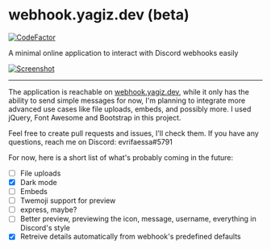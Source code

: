 # webhook.yagiz.dev (beta)
[![CodeFactor](https://www.codefactor.io/repository/github/evrifaessa/discord-webhook/badge)](https://www.codefactor.io/repository/github/evrifaessa/discord-webhook)

A minimal online application to interact with Discord webhooks easily

<a href="https://webhook.yagiz.dev/">![Screenshot](https://i.imgur.com/hPx9o8i.png)</a>

<hr>

The application is reachable on [webhook.yagiz.dev](webhook.yagiz.dev), while it only has the ability to send simple messages for now, I'm planning to integrate more advanced use cases like file uploads, embeds, and possibly more. I used jQuery, Font Awesome and Bootstrap in this project.

Feel free to create pull requests and issues, I'll check them. If you have any questions, reach me on Discord: evrifaessa#5791

For now, here is a short list of what's probably coming in the future:
- [ ] File uploads
- [x] Dark mode
- [ ] Embeds
- [ ] Twemoji support for preview
- [ ] express, maybe?
- [ ] Better preview, previewing the icon, message, username, everything in Discord's style
- [x] Retreive details automatically from webhook's predefined defaults
